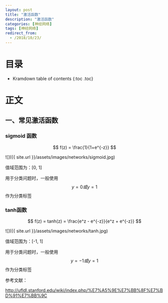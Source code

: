 ```yaml
---
layout: post
title: "激活函数"
description: "激活函数"
categories: [神经网络]
tags: [神经网络]
redirect_from:
  - /2018/10/23/
---
```


# 目录

* Kramdown table of contents
{:toc .toc}

# 正文

## 一、常见激活函数

### sigmoid 函数
$$ f(z) = \frac{1}{1+e^{-z}} $$

![]({{ site.url }}/assets/images/networks/sigmoid.jpg)

值域范围为：[0, 1]

用于分类问题时，一般使用 $$ y=0 或 y=1 $$ 作为分类标签

### tanh函数
$$ f(z) = tanh(z) = \frac{e^z - e^{-z}}{e^z + e^{-z}} $$

![]({{ site.url }}/assets/images/networks/tanh.jpg)

值域范围为：[-1, 1]

用于分类问题时，一般使用 $$ y=-1 或 y=1 $$ 作为分类标签


参考文献：

http://ufldl.stanford.edu/wiki/index.php/%E7%A5%9E%E7%BB%8F%E7%BD%91%E7%BB%9C